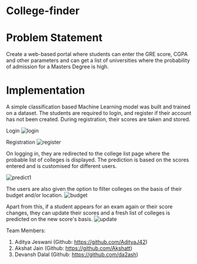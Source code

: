 # College-finder

# Problem Statement
Create a web-based portal where students can enter the GRE score, CGPA and other parameters and can get a list of universities where the probability of admission for a Masters Degree is high.

# Implementation
A simple classification based Machine Learning model was built and trained on a dataset. The students are required to login, and register if their account has not been created. During registration, their scores are taken and stored.

Login
![login](https://user-images.githubusercontent.com/32266008/47962525-205a8000-e044-11e8-9c16-79cfa5046528.jpg)

Registration
![register](https://user-images.githubusercontent.com/32266008/47962528-2e100580-e044-11e8-8f78-1993b50e932d.jpg)

On logging in, they are redirected to the college list page where the probable list of colleges is displayed. The prediction is based on the scores entered and is customised for different users.

![predict1](https://user-images.githubusercontent.com/32266008/47962534-3cf6b800-e044-11e8-9a76-f27678f6fa97.jpg)

The users are also given the option to filter colleges on the basis of their budget and/or location.
![budget](https://user-images.githubusercontent.com/32266008/47962538-53047880-e044-11e8-99fe-c28201b8c1d2.jpg)

Apart from this, if a student appears for an exam again or their score changes, they can update their scores and a fresh list of colleges is predicted on the new score's basis.
![update](https://user-images.githubusercontent.com/32266008/47962542-6283c180-e044-11e8-84e4-bdb4ddf97ed1.jpg)


Team Members:
1. Aditya Jeswani (Github: https://github.com/AdityaJ42)
2. Akshat Jain    (Github: https://github.com/Akshatt)
3. Devansh Dalal  (Github: https://github.com/da2ash)
